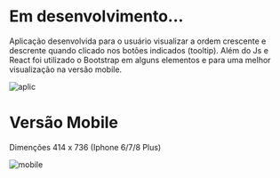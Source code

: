 # Em desenvolvimento...

Aplicação desenvolvida para o usuário visualizar a ordem crescente e descrente quando clicado nos botões indicados (tooltip). Além do Js e React foi utilizado o Bootstrap em alguns elementos e para uma melhor visualização na versão mobile.

![aplic](https://user-images.githubusercontent.com/111023661/213943003-20e51679-8492-4c13-b39b-12c1ed76be39.jpg)

# Versão Mobile
Dimenções 414 x 736 (Iphone 6/7/8 Plus)

![mobile](https://user-images.githubusercontent.com/111023661/214703338-4b776852-347e-4fc2-b8fb-61eb8917d1f1.JPG)

